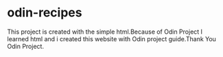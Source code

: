 # odin-recipes
This project is created with the simple html.Because of Odin Project I learned html and i created this website with Odin project guide.Thank You Odin Project.